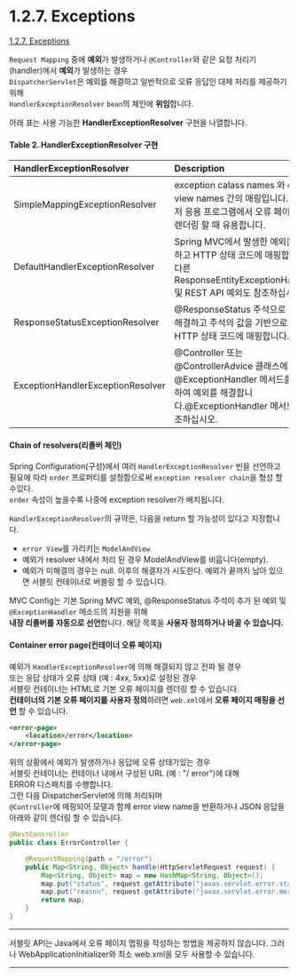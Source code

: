 # 1.2.7. Exceptions

[1.2.7. Exceptions](https://docs.spring.io/spring/docs/5.0.7.RELEASE/spring-framework-reference/web.html#mvc-exceptionhandlers)  


`Request Mapping` 중에 **예외**가 발생하거나 `@Controller`와 같은 요청 처리기(handler)에서 **예외**가 발생하는 경우  
`DispatcherServlet`은 예외를 해결하고 일반적으로 오류 응답인 대체 처리를 제공하기 위해  
`HandlerExceptionResolver` `bean`의 체인에 **위임**합니다.  

아래 표는 사용 가능한 **HandlerExceptionResolver** 구현을 나열합니다.  

#### Table 2. HandlerExceptionResolver 구현


|HandlerExceptionResolver|Description|
|:---|:---|
|SimpleMappingExceptionResolver|exception calass names 와 error view names 간의 매핑입니다.브라우저 응용 프로그램에서 오류 페이지를 렌더링 할 때 유용합니다.|
|DefaultHandlerExceptionResolver|Spring MVC에서 발생한 예외를 해결하고 HTTP 상태 코드에 매핑합니다.다른 ResponseEntityExceptionHandler 및 REST API 예외도 참조하십시오.|
|ResponseStatusExceptionResolver|@ResponseStatus 주석으로 예외를 해결하고 주석의 값을 기반으로 HTTP 상태 코드에 매핑합니다.|
|ExceptionHandlerExceptionResolver|@Controller 또는 @ControllerAdvice 클래스에서 @ExceptionHandler 메서드를 호출하여 예외를 해결합니다.@ExceptionHandler 메서드를 참조하십시오.|
  
  
#### Chain of resolvers(리졸버 체인)
Spring Configuration(구성)에서 여러 `HandlerExceptionResolver` 빈을 선언하고  
필요에 따라 `order` 프로퍼티를 설정함으로써 `exception resolver chain`을 형성 할 수있다.  
`order` 속성이 높을수록 나중에 exception resolver가 배치됩니다.  

`HandlerExceptionResolver`의 규약은, 다음을 return 할 가능성이 있다고 지정합니다.  
- `error View`를 가리키는 `ModelAndView`.
- 예외가 resolver 내에서 처리 된 경우 ModelAndView를 비웁니다(empty).  
- 예외가 미해결의 경우는 null. 이후의 해결자가 시도한다. 예외가 끝까지 남아 있으면 서블릿 컨테이너로 버블링 할 수 있습니다.  

MVC Config는 기본 Spring MVC 예외, @ResponseStatus 주석이 추가 된 예외 및  
`@ExceptionHandler` 메소드의 지원을 위해  
**내장 리졸버를 자동으로 선언**합니다. 해당 목록을 **사용자 정의하거나 바꿀 수 있습니다.**  

#### Container error page(컨테이너 오류 페이지)
예외가 `HandlerExceptionResolver`에 의해 해결되지 않고 전파 될 경우  
또는 응답 상태가 오류 상태 (예 : 4xx, 5xx)로 설정된 경우  
서블릿 컨테이너는 HTML로 기본 오류 페이지를 렌더링 할 수 있습니다.  
**컨테이너의 기본 오류 페이지를 사용자 정의**하려면 `web.xml`에서 **오류 페이지 매핑을 선언** 할 수 있습니다.  
~~~xml
<error-page>
    <location>/error</location>
</error-page>
~~~

위의 상황에서 예외가 발생하거나 응답에 오류 상태가있는 경우  
서블릿 컨테이너는 컨테이너 내에서 구성된 URL (예 : "/ error")에 대해  
ERROR 디스패치를 수행합니다.  
그런 다음 DispatcherServlet에 의해 처리되며  
`@Controller`에 매핑되어 모델과 함께 error view name을 반환하거나 JSON 응답을 아래와 같이 렌더링 할 수 있습니다.  
~~~java
@RestController
public class ErrorController {

    @RequestMapping(path = "/error")
    public Map<String, Object> handle(HttpServletRequest request) {
        Map<String, Object> map = new HashMap<String, Object>();
        map.put("status", request.getAttribute("javax.servlet.error.status_code"));
        map.put("reason", request.getAttribute("javax.servlet.error.message"));
        return map;
    }
}
~~~

---
서블릿 API는 Java에서 오류 페이지 맵핑을 작성하는 방법을 제공하지 않습니다.
그러나 WebApplicationInitializer와 최소 web.xml을 모두 사용할 수 있습니다.

---









